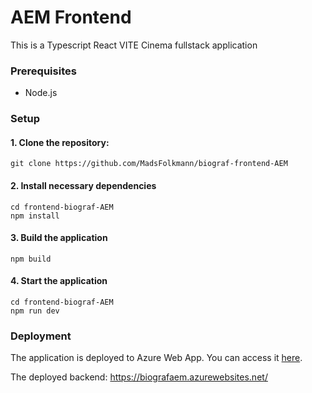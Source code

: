 # AEM Frontend

This is a Typescript React VITE Cinema fullstack application

### Prerequisites

-   Node.js

### Setup

#### 1. Clone the repository:

```
git clone https://github.com/MadsFolkmann/biograf-frontend-AEM
```

#### 2. Install necessary dependencies

```
cd frontend-biograf-AEM
npm install
```

#### 3. Build the application

```
npm build
```

#### 4. Start the application

```
cd frontend-biograf-AEM
npm run dev
```

### Deployment

The application is deployed to Azure Web App. You can access it [here](https://kind-cliff-0dab30103.4.azurestaticapps.net/).

The deployed backend: https://biografaem.azurewebsites.net/
